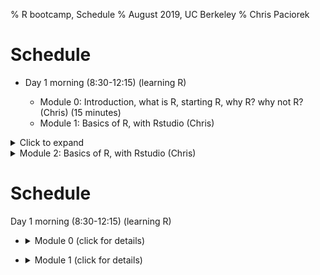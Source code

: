 % R bootcamp, Schedule
% August 2019, UC Berkeley
% Chris Paciorek

# Schedule

- Day 1 morning (8:30-12:15) (learning R)

  - Module 0: Introduction, what is R, starting R, why R? why not R? (Chris) (15 minutes)
  - Module 1: Basics of R, with Rstudio (Chris)
<details>
      <summary>Click to expand</summary>

      - R as a calculator
      - helpful shortcuts: tab-complete, up arrow, Ctrl-{up arrow}
      - vectors and indexing and subset assignment
</details>

<details>
  - <summary>Module 2: Basics of R, with Rstudio (Chris)</summary>

      - R as a calculator
      - helpful shortcuts: tab-complete, up arrow, Ctrl-{up arrow}
      - vectors and indexing and subset assignment
</details>


# Schedule

Day 1 morning (8:30-12:15) (learning R)

- <details>
  <summary>Module 0 (click for details)</summary>
  
      - R as a calculator
      - helpful shortcuts: tab-complete, up arrow, Ctrl-{up arrow}
      - vectors and indexing and subset assignment
</details>

- <details>
  <summary>Module 1 (click for details)</summary>
  
      - R as a calculator
      - helpful shortcuts: tab-complete, up arrow, Ctrl-{up arrow}
      - vectors and indexing and subset assignment
</details>
